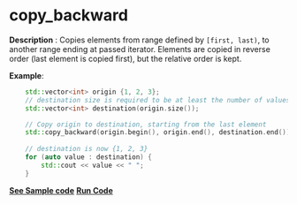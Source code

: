 # copy_backward

**Description** : Copies elements from range defined by `[first, last)`, to another range ending at passed iterator. 
Elements are copied in reverse order (last element is copied first), but the relative order is kept.

**Example**:
```cpp
    std::vector<int> origin {1, 2, 3};
    // destination size is required to be at least the number of values to be copied
    std::vector<int> destination(origin.size());

    // Copy origin to destination, starting from the last element
    std::copy_backward(origin.begin(), origin.end(), destination.end());
    
    // destination is now {1, 2, 3}
    for (auto value : destination) {  
        std::cout << value << " "; 
    }
```
**[See Sample code](../snippets/algorithm/copy_backward.cpp)**
**[Run Code](https://rextester.com/INZK42877)**